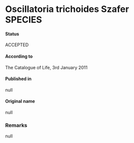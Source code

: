 # Oscillatoria trichoides Szafer SPECIES

#### Status
ACCEPTED

#### According to
The Catalogue of Life, 3rd January 2011

#### Published in
null

#### Original name
null

### Remarks
null